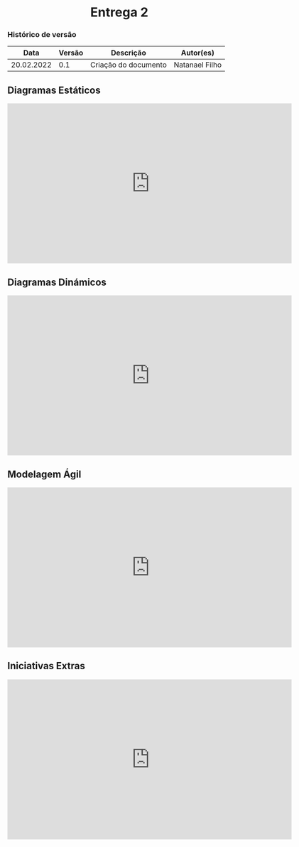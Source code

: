 # <center> Entrega 2


### Histórico de versão<br>

|Data | Versão | Descrição | Autor(es)|
| -- | -- | -- | -- |
| 20.02.2022 | 0.1 | Criação do documento | Natanael Filho|

## Diagramas Estáticos

<iframe width="640" height="360" src="https://www.youtube.com/embed/eWh2CRP5xsk" title="YouTube video player" frameborder="0" allow="accelerometer; autoplay; clipboard-write; encrypted-media; gyroscope; picture-in-picture" allowfullscreen></iframe>

## Diagramas Dinámicos

<iframe width="640" height="360" src="https://www.youtube.com/embed/SRXFpjQESlw" title="YouTube video player" frameborder="0" allow="accelerometer; autoplay; clipboard-write; encrypted-media; gyroscope; picture-in-picture" allowfullscreen></iframe>

## Modelagem Ágil

<iframe width="640" height="360" src="https://www.youtube.com/embed/yqWRY3LcKrg" title="YouTube video player" frameborder="0" allow="accelerometer; autoplay; clipboard-write; encrypted-media; gyroscope; picture-in-picture" allowfullscreen></iframe>

## Iniciativas Extras

<iframe width="640" height="360" src="https://www.youtube.com/embed/WBk3WFXbHGU" title="YouTube video player" frameborder="0" allow="accelerometer; autoplay; clipboard-write; encrypted-media; gyroscope; picture-in-picture" allowfullscreen></iframe>
